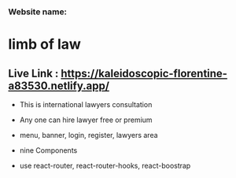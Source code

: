### Website name:
# limb of law

## Live Link : https://kaleidoscopic-florentine-a83530.netlify.app/

* This is international lawyers consultation

* Any one can hire lawyer free or premium

* menu, banner, login, register, lawyers area

* nine Components 

* use react-router, react-router-hooks, react-boostrap

